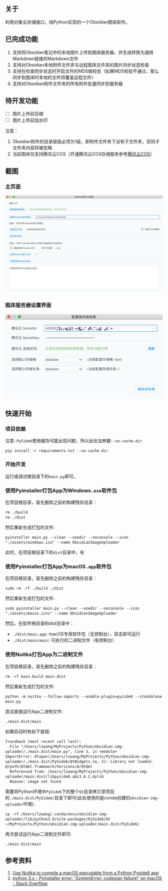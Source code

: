 ## 关于

利用对象云存储接口，纯Python实现的一个Obsidian图床软件。

## 已完成功能
1. 支持将Obsidian笔记中的本地图片上传到图床服务器，并生成转换为通用Markdown链接的Markdown文件
2. 支持对Obsidian本地附件文件夹与远程图床文件夹的图片同步状态检查
3. 支持在检查同步状态时开启文件的MD5值校验（如果MD5校验不通过，那么同步到图床时本地的文件将覆盖远程文件）
4. 支持对Obsidian附件文件夹的所有附件批量同步到服务器

## 待开发功能
- [ ] 图片上传前压缩
- [ ] 图片上传前加水印

注意：
1. Obsidian附件的目录层级必须为1级，即附件文件夹下没有子文件夹，否则子文件夹内容将被忽略
2. 当前图床仅支持腾讯云COS（开通腾讯云COS存储服务参考[腾讯云COS](https://console.cloud.tencent.com/cos5)）

## 截图

### 主页面

![main-page](./doc/img/main-page.png)

### 图床服务器设置界面

![setting-page](./doc/img/setting-page.png)


## 快速开始

### 项目依赖

注意: `PySide6`使用缓存可能出现问题，所以此处加参数`--no-cache-dir`
```shell
pip install -r requirements.txt --no-cache-dir
```

### 开始开发

运行或调试根目录下的`main.py`即可。

### 使用Pyinstaller打包App为Windows`.exe`软件包
在项目根目录，首先删除之前的构建残存目录：
```shell
rm ./build
rm ./dist 
```
然后重新生成打包的文件:
```shell
pyinstaller main.py --clean --onedir --noconsole --icon "./assets/windows.ico" --name ObsidianImageUploader
```
此时，在项目根目录下的`dist`目录中，有

### 使用Pyinstaller打包App为macOS`.app`软件包

在项目根目录，首先删除之前的构建残存目录：
```shell
sudo rm -rf ./build ./dist 
```

然后重新生成打包的文件:
```shell
sudo pyinstaller main.py --clean --onedir --noconsole --icon "./assets/macos.icns" --name ObsidianImageUploader
```

然后，在软件根目录的dist目录中：

- `./dist/main.app`: macOS专用软件包（无控制台），双击即可运行
- `./dist/main/main`: 可执行的二进制文件（有控制台）

### 使用Nuitka打包App为二进制文件

在项目根目录，首先删除之前的构建残存目录：
```shell
rm -rf main.build main.dist 
```

然后重新生成打包的文件:
```shell
python -m nuitka --follow-imports --enable-plugin=pyside6 --standalone main.py
```

尝试直接运行App二进制文件:
```shell
./main.dist/main
```

如果启动时有如下报错:
```shell
Traceback (most recent call last):
  File "/Users/lzwang/MyProjects/Python/obsidian-img-uploader/./main.dist/main.py", line 3, in <module>
ImportError: dlopen(/Users/lzwang/MyProjects/Python/obsidian-img-uploader/./main.dist/PySide6/QtWidgets.so, 2): Library not loaded: @rpath/QtQml.framework/Versions/A/QtQml
  Referenced from: /Users/lzwang/MyProjects/Python/obsidian-img-uploader/main.dist/libpyside6.abi3.6.2.dylib
  Reason: image not found
```

需要将Python环境中`PySide6`下的整个`Qt`目录拷贝至项目的`./main.dist/PySide6/`目录下即可(此处使用的是conda创建的`obsidian-img-uploader`环境):

```shell
cp -rf /Users/lzwang/.conda/envs/obsidian-img-uploader/lib/python3.9/site-packages/PySide6/Qt ~/MyProjects/Python/obsidian-img-uploader/main.dist/PySide6/
```

再次尝试运行App二进制文件即可:
```shell
./main.dist/main
```

## 参考资料

1. [Use Nuitka to compile a macOS executable from a Python Pyside6 app](https://www.loekvandenouweland.com/content/pyside6-nuitka-python.html)
2. [python 3.x - Pyinstaller error: 'SystemError: codesign failure!' on macOS - Stack Overflow](https://stackoverflow.com/questions/68884906/pyinstaller-error-systemerror-codesign-failure-on-macos)
